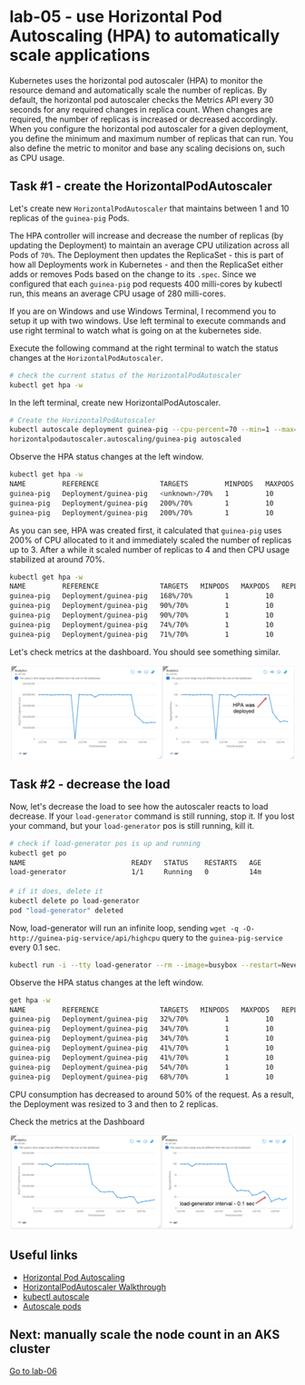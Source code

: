 # lab-05 - use Horizontal Pod Autoscaling (HPA) to automatically scale applications

Kubernetes uses the horizontal pod autoscaler (HPA) to monitor the resource demand and automatically scale the number of replicas. By default, the horizontal pod autoscaler checks the Metrics API every 30 seconds for any required changes in replica count. When changes are required, the number of replicas is increased or decreased accordingly. 
When you configure the horizontal pod autoscaler for a given deployment, you define the minimum and maximum number of replicas that can run. You also define the metric to monitor and base any scaling decisions on, such as CPU usage.

## Task #1 - create the HorizontalPodAutoscaler 

Let's create new `HorizontalPodAutoscaler` that maintains between 1 and 10 replicas of the `guinea-pig` Pods.

The HPA controller will increase and decrease the number of replicas (by updating the Deployment) to maintain an average CPU utilization across all Pods of `70%`. The Deployment then updates the ReplicaSet - this is part of how all Deployments work in Kubernetes - and then the ReplicaSet either adds or removes Pods based on the change to its `.spec`.
Since we configured that each `guinea-pig` pod requests 400 milli-cores by kubectl run, this means an average CPU usage of 280 milli-cores. 

If you are on Windows and use Windows Terminal, I recommend you to setup it up with two windows. Use left terminal to execute commands and use right terminal to watch what is going on at the kubernetes side. 

Execute the following command at the right terminal to watch the status changes at the `HorizontalPodAutoscaler`.

```bash
# check the current status of the HorizontalPodAutoscaler
kubectl get hpa -w
```

In the left terminal, create new  HorizontalPodAutoscaler. 

```bash
# Create the HorizontalPodAutoscaler
kubectl autoscale deployment guinea-pig --cpu-percent=70 --min=1 --max=10
horizontalpodautoscaler.autoscaling/guinea-pig autoscaled
```

Observe the HPA status changes at the left window.

```bash
kubectl get hpa -w
NAME         REFERENCE               TARGETS         MINPODS   MAXPODS   REPLICAS   AGE
guinea-pig   Deployment/guinea-pig   <unknown>/70%   1         10        0          0s
guinea-pig   Deployment/guinea-pig   200%/70%        1         10        1          15s
guinea-pig   Deployment/guinea-pig   200%/70%        1         10        3          30s
```

As you can see, HPA was created first, it calculated that `guinea-pig` uses 200% of CPU allocated to it and immediately scaled the number of replicas up to 3. After a while it scaled number of replicas to 4 and then CPU usage stabilized at around 70%.

```bash
kubectl get hpa -w
NAME         REFERENCE               TARGETS   MINPODS   MAXPODS   REPLICAS
guinea-pig   Deployment/guinea-pig   168%/70%        1         10        3          45s
guinea-pig   Deployment/guinea-pig   90%/70%         1         10        3          105s
guinea-pig   Deployment/guinea-pig   90%/70%         1         10        4          2m1s
guinea-pig   Deployment/guinea-pig   74%/70%         1         10        4          2m46s
guinea-pig   Deployment/guinea-pig   71%/70%         1         10        4          4m46s
```

Let's check metrics at the dashboard. You should see something similar.

![hpa-chart](images/hpa-chart1.png)

## Task #2 - decrease the load

Now, let's decrease the load to see how the autoscaler reacts to load decrease. If your `load-generator` command is still running, stop it. If you lost your command, but your `load-generator` pos is still running, kill it.

```bash
# check if load-generator pos is up and running
kubectl get po
NAME                          READY   STATUS    RESTARTS   AGE
load-generator                1/1     Running   0          14m

# if it does, delete it
kubectl delete po load-generator
pod "load-generator" deleted
```

Now, load-generator will run an infinite loop, sending `wget -q -O- http://guinea-pig-service/api/highcpu` query to the `guinea-pig-service` every 0.1 sec. 

```bash
kubectl run -i --tty load-generator --rm --image=busybox --restart=Never -- /bin/sh -c "while sleep 0.1; do wget -q -O- http://guinea-pig-service/api/highcpu; done"
```
Observe the HPA status changes at the left window.
```bash
get hpa -w
NAME         REFERENCE               TARGETS   MINPODS   MAXPODS   REPLICAS   AGE
guinea-pig   Deployment/guinea-pig   32%/70%         1         10        4          13m
guinea-pig   Deployment/guinea-pig   34%/70%         1         10        4          14m
guinea-pig   Deployment/guinea-pig   34%/70%         1         10        4          15m
guinea-pig   Deployment/guinea-pig   41%/70%         1         10        3          15m
guinea-pig   Deployment/guinea-pig   41%/70%         1         10        3          16m
guinea-pig   Deployment/guinea-pig   54%/70%         1         10        2          16m
guinea-pig   Deployment/guinea-pig   68%/70%         1         10        2          17m
```

CPU consumption has decreased to around 50% of the request. As a result, the Deployment was resized to 3 and then to 2 replicas.

Check the metrics at the Dashboard

![hpa-chart](images/hpa-chart2.png)

## Useful links
* [Horizontal Pod Autoscaling](https://kubernetes.io/docs/tasks/run-application/horizontal-pod-autoscale/)
* [HorizontalPodAutoscaler Walkthrough](https://kubernetes.io/docs/tasks/run-application/horizontal-pod-autoscale-walkthrough/)
* [kubectl autoscale](https://jamesdefabia.github.io/docs/user-guide/kubectl/kubectl_autoscale/)
* [Autoscale pods](https://docs.microsoft.com/en-us/azure/aks/tutorial-kubernetes-scale?tabs=azure-cli#autoscale-pods)

## Next: manually scale the node count in an AKS cluster

[Go to lab-06](../lab-06/readme.md)